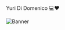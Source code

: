 
Yuri Di Domenico 💻❤

<picture style="width: 100%">
 <source media="(prefers-color-scheme: dark)" srcset="https://static.vecteezy.com/system/resources/thumbnails/001/226/221/small/abstract-orange-polygonal-banner.jpg">
 <source media="(prefers-color-scheme: light)" srcset="https://static.vecteezy.com/system/resources/thumbnails/001/226/221/small/abstract-orange-polygonal-banner.jpg">
 <img alt="Banner" src="https://static.vecteezy.com/system/resources/thumbnails/001/226/221/small/abstract-orange-polygonal-banner.jpg">
</picture>
